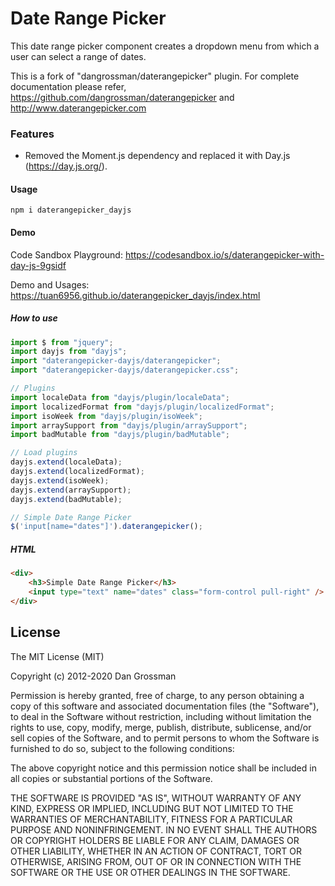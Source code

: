 # Date Range Picker

This date range picker component creates a dropdown menu from which a user can
select a range of dates.

This is a fork of "dangrossman/daterangepicker" plugin. For complete documentation please refer, https://github.com/dangrossman/daterangepicker and http://www.daterangepicker.com

### Features

- Removed the Moment.js dependency and replaced it with Day.js (https://day.js.org/).



#### Usage

```
npm i daterangepicker_dayjs
```

#### Demo

Code Sandbox Playground: https://codesandbox.io/s/daterangepicker-with-day-js-9gsidf

Demo and Usages: https://tuan6956.github.io/daterangepicker_dayjs/index.html

##### How to use
```javascript
import $ from "jquery";
import dayjs from "dayjs";
import "daterangepicker-dayjs/daterangepicker";
import "daterangepicker-dayjs/daterangepicker.css";

// Plugins
import localeData from "dayjs/plugin/localeData";
import localizedFormat from "dayjs/plugin/localizedFormat";
import isoWeek from "dayjs/plugin/isoWeek";
import arraySupport from "dayjs/plugin/arraySupport";
import badMutable from "dayjs/plugin/badMutable";

// Load plugins
dayjs.extend(localeData);
dayjs.extend(localizedFormat);
dayjs.extend(isoWeek);
dayjs.extend(arraySupport);
dayjs.extend(badMutable);

// Simple Date Range Picker
$('input[name="dates"]').daterangepicker();
```

##### HTML 

```html
<div>
	<h3>Simple Date Range Picker</h3>
	<input type="text" name="dates" class="form-control pull-right" />
</div>
```

## License

The MIT License (MIT)

Copyright (c) 2012-2020 Dan Grossman

Permission is hereby granted, free of charge, to any person obtaining a copy
of this software and associated documentation files (the "Software"), to deal
in the Software without restriction, including without limitation the rights
to use, copy, modify, merge, publish, distribute, sublicense, and/or sell
copies of the Software, and to permit persons to whom the Software is
furnished to do so, subject to the following conditions:

The above copyright notice and this permission notice shall be included in
all copies or substantial portions of the Software.

THE SOFTWARE IS PROVIDED "AS IS", WITHOUT WARRANTY OF ANY KIND, EXPRESS OR
IMPLIED, INCLUDING BUT NOT LIMITED TO THE WARRANTIES OF MERCHANTABILITY,
FITNESS FOR A PARTICULAR PURPOSE AND NONINFRINGEMENT. IN NO EVENT SHALL THE
AUTHORS OR COPYRIGHT HOLDERS BE LIABLE FOR ANY CLAIM, DAMAGES OR OTHER
LIABILITY, WHETHER IN AN ACTION OF CONTRACT, TORT OR OTHERWISE, ARISING FROM,
OUT OF OR IN CONNECTION WITH THE SOFTWARE OR THE USE OR OTHER DEALINGS IN
THE SOFTWARE.

